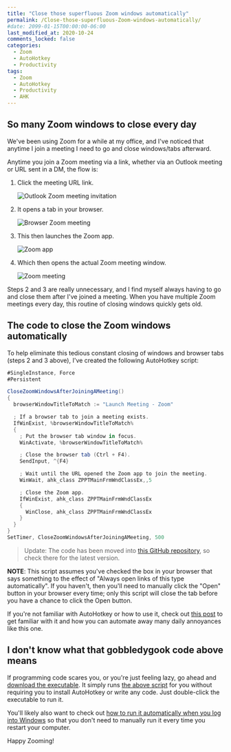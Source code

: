 ```yaml
---
title: "Close those superfluous Zoom windows automatically"
permalink: /Close-those-superfluous-Zoom-windows-automatically/
#date: 2099-01-15T00:00:00-06:00
last_modified_at: 2020-10-24
comments_locked: false
categories:
  - Zoom
  - AutoHotkey
  - Productivity
tags:
  - Zoom
  - AutoHotkey
  - Productivity
  - AHK
---
```


## So many Zoom windows to close every day

We've been using Zoom for a while at my office, and I've noticed that anytime I join a meeting I need to go and close windows/tabs afterward.

Anytime you join a Zoom meeting via a link, whether via an Outlook meeting or URL sent in a DM, the flow is:

1. Click the meeting URL link.

    ![Outlook Zoom meeting invitation](/assets/Posts/2020-09-29-Close-those-superfluous-Zoom-windows-automatically/Step1-OutlookZoomMeeting.png)

1. It opens a tab in your browser.

    ![Browser Zoom meeting](/assets/Posts/2020-09-29-Close-those-superfluous-Zoom-windows-automatically/Step2-ZoomMeetingBrowserUrl.png)

1. This then launches the Zoom app.

    ![Zoom app](/assets/Posts/2020-09-29-Close-those-superfluous-Zoom-windows-automatically/Step3-ZoomAppWindow.png)

1. Which then opens the actual Zoom meeting window.

    ![Zoom meeting](/assets/Posts/2020-09-29-Close-those-superfluous-Zoom-windows-automatically/Step4-ZoomMeetingWindow.png)

Steps 2 and 3 are really unnecessary, and I find myself always having to go and close them after I've joined a meeting.
When you have multiple Zoom meetings every day, this routine of closing windows quickly gets old.

## The code to close the Zoom windows automatically

To help eliminate this tedious constant closing of windows and browser tabs (steps 2 and 3 above), I've created the following AutoHotkey script:

```csharp
#SingleInstance, Force
#Persistent

CloseZoomWindowsAfterJoiningAMeeting()
{
  browserWindowTitleToMatch := "Launch Meeting - Zoom"

  ; If a browser tab to join a meeting exists.
  IfWinExist, %browserWindowTitleToMatch%
  {
    ; Put the browser tab window in focus.
    WinActivate, %browserWindowTitleToMatch%

    ; Close the browser tab (Ctrl + F4).
    SendInput, ^{F4}

    ; Wait until the URL opened the Zoom app to join the meeting.
    WinWait, ahk_class ZPPTMainFrmWndClassEx,,5

    ; Close the Zoom app.
    IfWinExist, ahk_class ZPPTMainFrmWndClassEx
    {
      WinClose, ahk_class ZPPTMainFrmWndClassEx
    }
  }
}
SetTimer, CloseZoomWindowsAfterJoiningAMeeting, 500
```

> Update: The code has been moved into [this GitHub repository](https://github.com/deadlydog/CloseZoomWindowsAfterJoiningMeeting), so check there for the latest version.

__NOTE__: This script assumes you've checked the box in your browser that says something to the effect of "Always open links of this type automatically".
If you haven't, then you'll need to manually click the "Open" button in your browser every time; only this script will close the tab before you have a chance to click the Open button.

If you're not familiar with AutoHotkey or how to use it, check out [this post](/Get-up-and-running-with-AutoHotkey) to get familiar with it and how you can automate away many daily annoyances like this one.

## I don't know what that gobbledygook code above means

If programming code scares you, or you're just feeling lazy, go ahead and [download the executable](https://github.com/deadlydog/CloseZoomWindowsAfterJoiningMeeting/releases).
It simply runs [the above script](https://github.com/deadlydog/CloseZoomWindowsAfterJoiningMeeting/blob/master/src/CloseZoomWindowsAfterJoiningMeeting.ahk) for you without requiring you to install AutoHotkey or write any code.
Just double-click the executable to run it.

You'll likely also want to check out [how to run it automatically when you log into Windows](/Get-up-and-running-with-AutoHotkey/#run-scripts-automatically-at-startup) so that you don't need to manually run it every time you restart your computer.

Happy Zooming!
